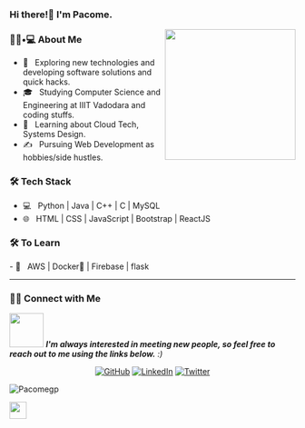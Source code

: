 ### Hi there!👋 I'm Pacome.</h2>

<img align='right' src="https://media.giphy.com/media/M9gbBd9nbDrOTu1Mqx/giphy.gif" width="230">

<h3> 👨🏻•💻 About Me </h3>

- 🤔 &nbsp; Exploring new technologies and developing software solutions and quick hacks.
- 🎓 &nbsp; Studying Computer Science and Engineering at IIIT Vadodara and coding stuffs.
- 🌱 &nbsp; Learning about Cloud Tech, Systems Design.
- ✍️ &nbsp; Pursuing Web Development as hobbies/side hustles.

<h3>🛠 Tech Stack</h3>

- 💻 &nbsp; Python | Java | C++ | C | MySQL
- 🌐 &nbsp; HTML | CSS | JavaScript | Bootstrap | ReactJS
<!--
- 🛢 &nbsp; MySQL | MongoDB
- 🔧 &nbsp; Git | Markdown | Selenium | Tidyverse
- 🖥 &nbsp; Illustrator| Photoshop | InDesign

-->

<h3>🛠 To Learn</h3>
- 🔧 &nbsp; AWS | Docker🐳 | Firebase | flask
<hr>

<h3> 🤝🏻 Connect with Me </h3>
<img src="https://media.giphy.com/media/LnQjpWaON8nhr21vNW/giphy.gif" width="60"> <em><b>I'm always interested in meeting new people, so feel free to reach out to me using the links below.</b> :)</em>

<p align="center">
<a href="https://twitter.com/pacomenguimeya/" target="_blank"><img alt="GitHub" src="https://img.shields.io/badge/GitHub-@Pacomegp-blue?style=flat&logo=linkedin"></a>
<a href="https://www.linkedin.com/in/pacome-nguimeya/" target="_blank"><img alt="LinkedIn" src="https://img.shields.io/badge/LinkedIn-@pacome-nguimeya-blue?style=flat&logo=linkedin"></a>
<a href="https://twitter.com/pacomenguimeya" target="_blank"><img alt="Twitter" src="https://img.shields.io/badge/Twitter-@pacomenguimeya-blue?style=flat&logo=stackoverflow"></a>
</p>

<p align="left">
  <img src="https://komarev.com/ghpvc/?username=Pacomegp" alt="Pacomegp"/>
</p> <img src="https://media.giphy.com/media/dxn6fRlTIShoeBr69N/giphy.gif" width="30">


